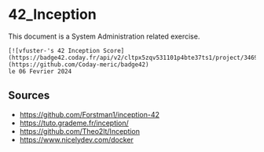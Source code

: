 # 42_Inception
This document is a System Administration related exercise.

```
[![vfuster-'s 42 Inception Score](https://badge42.coday.fr/api/v2/cltpx5zqv531101p4bte37ts1/project/3469182)](https://github.com/Coday-meric/badge42)
le 06 Fevrier 2024
```

## Sources
- https://github.com/Forstman1/inception-42
- https://tuto.grademe.fr/inception/
- https://github.com/Theo2lt/Inception
- https://www.nicelydev.com/docker
